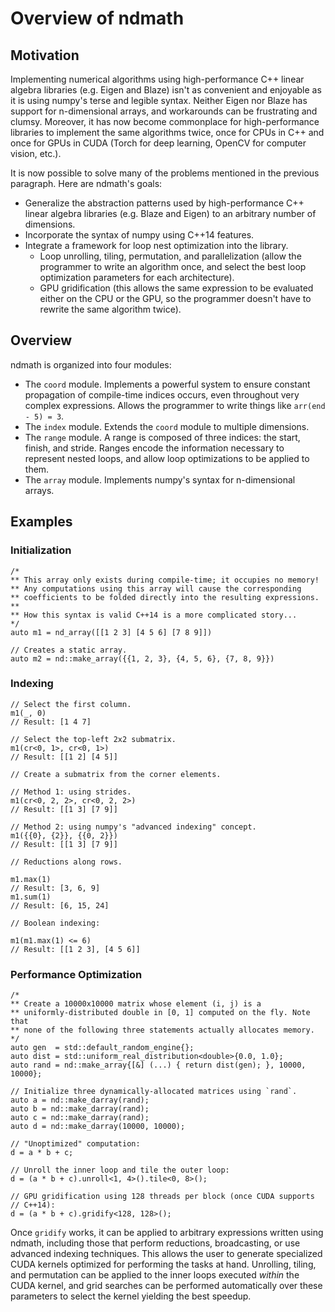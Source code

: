 <!--
  ** File Name: overview.md
  ** Author:    Aditya Ramesh
  ** Date:      02/13/2015
  ** Contact:   _@adityaramesh.com
-->

# Overview of ndmath

## Motivation

Implementing numerical algorithms using high-performance C++ linear algebra
libraries (e.g. Eigen and Blaze) isn't as convenient and enjoyable as it is
using numpy's terse and legible syntax. Neither Eigen nor Blaze has support for
n-dimensional arrays, and workarounds can be frustrating and clumsy. Moreover,
it has now become commonplace for high-performance libraries to implement
the same algorithms twice, once for CPUs in C++ and once for GPUs in CUDA (Torch
for deep learning, OpenCV for computer vision, etc.).

It is now possible to solve many of the problems mentioned in the previous
paragraph. Here are ndmath's goals:
- Generalize the abstraction patterns used by high-performance C++ linear
algebra libraries (e.g. Blaze and Eigen) to an arbitrary number of dimensions.
- Incorporate the syntax of numpy using C++14 features.
- Integrate a framework for loop nest optimization into the library.
  - Loop unrolling, tiling, permutation, and parallelization (allow the
  programmer to write an algorithm once, and select the best loop optimization
  parameters for each architecture).
  - GPU gridification (this allows the same expression to be evaluated either on
  the CPU or the GPU, so the programmer doesn't have to rewrite the same
  algorithm twice).

## Overview

ndmath is organized into four modules:
  - The `coord` module. Implements a powerful system to ensure constant
  propagation of compile-time indices occurs, even throughout very complex
  expressions. Allows the programmer to write things like `arr(end - 5) = 3`.
  - The `index` module. Extends the `coord` module to multiple dimensions.
  - The `range` module. A range is composed of three indices: the start, finish,
  and stride. Ranges encode the information necessary to represent nested loops,
  and allow loop optimizations to be applied to them.
  - The `array` module. Implements numpy's syntax for n-dimensional arrays.

## Examples

### Initialization

	/*
	** This array only exists during compile-time; it occupies no memory!
	** Any computations using this array will cause the corresponding
	** coefficients to be folded directly into the resulting expressions.
	**
	** How this syntax is valid C++14 is a more complicated story...
	*/
	auto m1 = nd_array([[1 2 3] [4 5 6] [7 8 9]])

	// Creates a static array.
	auto m2 = nd::make_array({{1, 2, 3}, {4, 5, 6}, {7, 8, 9}})

### Indexing

	// Select the first column.
	m1(_, 0)
	// Result: [1 4 7]

	// Select the top-left 2x2 submatrix.
	m1(cr<0, 1>, cr<0, 1>)
	// Result: [[1 2] [4 5]]

	// Create a submatrix from the corner elements.

	// Method 1: using strides.
	m1(cr<0, 2, 2>, cr<0, 2, 2>)
	// Result: [[1 3] [7 9]]

	// Method 2: using numpy's "advanced indexing" concept.
	m1({{0}, {2}}, {{0, 2}})
	// Result: [[1 3] [7 9]]

	// Reductions along rows.

	m1.max(1)
	// Result: [3, 6, 9]
	m1.sum(1)
	// Result: [6, 15, 24]

	// Boolean indexing:

	m1(m1.max(1) <= 6)
	// Result: [[1 2 3], [4 5 6]]

### Performance Optimization

	/*
	** Create a 10000x10000 matrix whose element (i, j) is a
	** uniformly-distributed double in [0, 1] computed on the fly. Note that
	** none of the following three statements actually allocates memory.
	*/
	auto gen  = std::default_random_engine{};
	auto dist = std::uniform_real_distribution<double>{0.0, 1.0};
	auto rand = nd::make_array{[&] (...) { return dist(gen); }, 10000, 10000};

	// Initialize three dynamically-allocated matrices using `rand`.
	auto a = nd::make_darray(rand);
	auto b = nd::make_darray(rand);
	auto c = nd::make_darray(rand);
	auto d = nd::make_darray(10000, 10000);

	// "Unoptimized" computation:
	d = a * b + c;

	// Unroll the inner loop and tile the outer loop:
	d = (a * b + c).unroll<1, 4>().tile<0, 8>();

	// GPU gridification using 128 threads per block (once CUDA supports
	// C++14):
	d = (a * b + c).gridify<128, 128>();

Once `gridify` works, it can be applied to arbitrary expressions written using
ndmath, including those that perform reductions, broadcasting, or use advanced
indexing techniques. This allows the user to generate specialized CUDA kernels
optimized for performing the tasks at hand. Unrolling, tiling, and permutation
can be applied to the inner loops executed _within_ the CUDA kernel, and grid
searches can be performed automatically over these parameters to select the
kernel yielding the best speedup.
